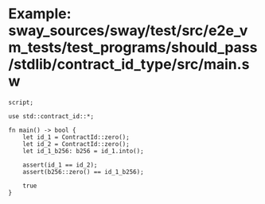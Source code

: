 # Example: sway_sources/sway/test/src/e2e_vm_tests/test_programs/should_pass/stdlib/contract_id_type/src/main.sw

```sway
script;

use std::contract_id::*;

fn main() -> bool {
    let id_1 = ContractId::zero();
    let id_2 = ContractId::zero();
    let id_1_b256: b256 = id_1.into();
    
    assert(id_1 == id_2);
    assert(b256::zero() == id_1_b256);

    true
}

```
